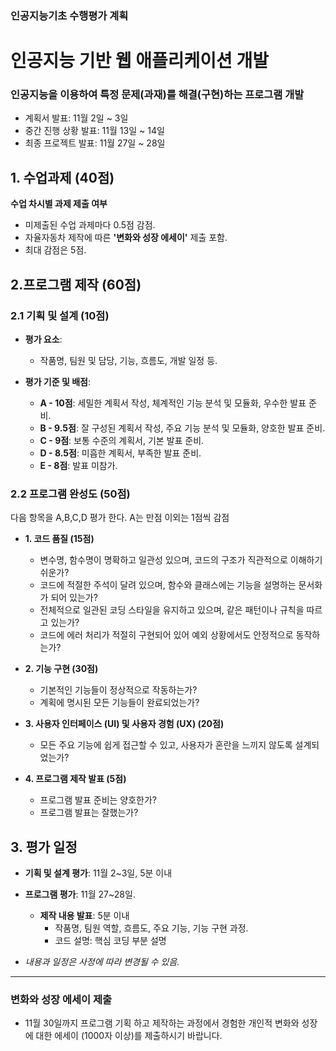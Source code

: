 ### 인공지능기초 수행평가 계획

# 인공지능 기반 웹 애플리케이션 개발
### 인공지능을 이용하여 특정 문제(과재)를 해결(구현)하는 프로그램 개발
 - 계획서 발표: 11월 2일 ~ 3일
 - 중간 진행 상황 발표: 11월 13일 ~ 14일
 - 최종 프로젝트 발표: 11월 27일 ~ 28일

## 1. 수업과제 (40점)
**수업 차시별 과제 제출 여부** 
  - 미제출된 수업 과제마다 0.5점 감점.
  - 자율자동차 제작에 따른 **'변화와 성장 에세이'** 제출 포함.
  - 최대 감점은 5점.

## 2.프로그램 제작 (60점)

### 2.1 기획 및 설계 (10점)

- **평가 요소**: 
  - 작품명, 팀원 및 담당, 기능, 흐름도, 개발 일정 등.

- **평가 기준 및 배점**:
  - **A - 10점**: 세밀한 계획서 작성, 체계적인 기능 분석 및 모듈화, 우수한 발표 준비.
  - **B - 9.5점**: 잘 구성된 계획서 작성, 주요 기능 분석 및 모듈화, 양호한 발표 준비.
  - **C - 9점**: 보통 수준의 계획서, 기본 발표 준비.
  - **D - 8.5점**: 미흡한 계획서, 부족한 발표 준비.
  - **E - 8점**: 발표 미참가.

### 2.2 프로그램 완성도 (50점)
다음 항목을 A,B,C,D 평가 한다. A는 만점 이외는 1점씩 감점 
 - **1. 코드 품질 (15점)**
   - 변수명, 함수명이 명확하고 일관성 있으며, 코드의 구조가 직관적으로 이해하기 쉬운가?
   - 코드에 적절한 주석이 달려 있으며, 함수와 클래스에는 기능을 설명하는 문서화가 되어 있는가?
   - 전체적으로 일관된 코딩 스타일을 유지하고 있으며, 같은 패턴이나 규칙을 따르고 있는가?
   - 코드에 에러 처리가 적절히 구현되어 있어 예외 상황에서도 안정적으로 동작하는가?
 
 - **2. 기능 구현 (30점)**
   - 기본적인 기능들이 정상적으로 작동하는가?
   - 계획에 명시된 모든 기능들이 완료되었는가?

 - **3. 사용자 인터페이스 (UI) 및 사용자 경험 (UX) (20점)**
   - 모든 주요 기능에 쉽게 접근할 수 있고, 사용자가 혼란을 느끼지 않도록 설계되었는가?

 - **4. 프로그램 제작 발표   (5점)**
   - 프로그램 발표 준비는 양호한가?
   - 프로그램 발표는 잘했는가?

   
## 3. 평가 일정 

- **기획 및 설계 평가**: 11월 2~3일, 5분 이내
  
- **프로그램 평가**: 11월 27~28일.
  - **제작 내용 발표**: 5분 이내
    - 작품명, 팀원 역할, 흐름도, 주요 기능, 기능 구현 과정.
    - 코드 설명: 핵심 코딩 부분 설명
     
  
- *내용과 일정은 사정에 따라 변경될 수 있음.*

---

### 변화와 성장 에세이 제출

- 11월 30일까지 프로그램 기획 하고 제작하는 과정에서 경험한 개인적 변화와 성장에 대한 에세이 (1000자 이상)를 제출하시기 바랍니다.

